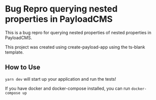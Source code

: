 # Bug Repro querying nested properties in PayloadCMS

This is a bug repro for querying nested properties of nested properties in PayloadCMS.

This project was created using create-payload-app using the ts-blank template.

## How to Use

`yarn dev` will start up your application and run the tests!

If you have docker and docker-compose installed, you can run `docker-compose up`
